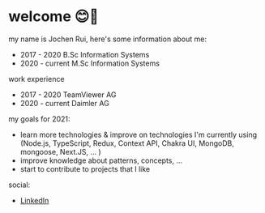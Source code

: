 # welcome 😊👋 #

my name is Jochen Rui, here's some information about me:
+ 2017 - 2020     B.Sc Information Systems
+ 2020 - current  M.Sc Information Systems

work experience
+ 2017 - 2020     TeamViewer AG
+ 2020 - current  Daimler AG

my goals for 2021:
+ learn more technologies & improve on technologies I'm currently using (Node.js, TypeScript, Redux, Context API, Chakra UI, MongoDB, mongoose, Next.JS, ... )
+ improve knowledge about patterns, concepts, ...
+ start to contribute to projects that I like

social:
+ <a href="https://www.linkedin.com/in/jochen-rui-114065149/">LinkedIn</a>
